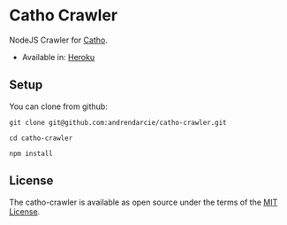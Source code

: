 # Catho Crawler

NodeJS Crawler for [Catho](http://www.catho.com.br/vagas/por-area/).     
- Available in: [Heroku](https://catho-crawler.herokuapp.com/)

## Setup

You can clone from github:

    git clone git@github.com:andrendarcie/catho-crawler.git

    cd catho-crawler

    npm install

## License
The catho-crawler is available as open source under the terms of the [MIT License](http://opensource.org/licenses/MIT).

